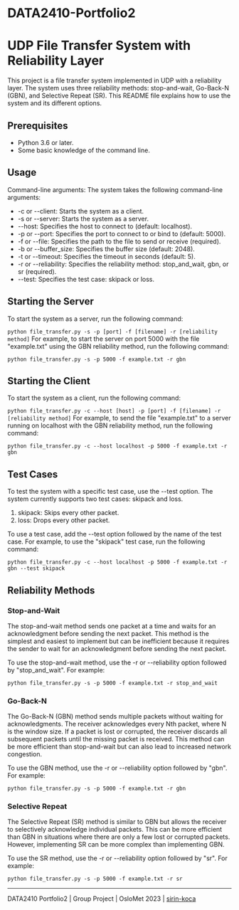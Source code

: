 # DATA2410-Portfolio2

# UDP File Transfer System with Reliability Layer

This project is a file transfer system implemented in UDP with a reliability layer. The system uses three reliability methods: stop-and-wait, Go-Back-N (GBN), and Selective Repeat (SR). This README file explains how to use the system and its different options.

## Prerequisites
* Python 3.6 or later.
* Some basic knowledge of the command line.

## Usage
Command-line arguments: The system takes the following command-line arguments:

* -c or --client: Starts the system as a client.
* -s or --server: Starts the system as a server.
* --host: Specifies the host to connect to (default: localhost).
* -p or --port: Specifies the port to connect to or bind to (default: 5000).
* -f or --file: Specifies the path to the file to send or receive (required).
* -b or --buffer_size: Specifies the buffer size (default: 2048).
* -t or --timeout: Specifies the timeout in seconds (default: 5).
* -r or --reliability: Specifies the reliability method: stop_and_wait, gbn, or sr (required).
* --test: Specifies the test case: skipack or loss.

## Starting the Server
To start the system as a server, run the following command:

`python file_transfer.py -s -p [port] -f [filename] -r [reliability method]`
For example, to start the server on port 5000 with the file "example.txt" using the GBN reliability method, run the following command:

`python file_transfer.py -s -p 5000 -f example.txt -r gbn`

## Starting the Client
To start the system as a client, run the following command:

`python file_transfer.py -c --host [host] -p [port] -f [filename] -r [reliability method]`
For example, to send the file "example.txt" to a server running on localhost with the GBN reliability method, run the following command:

`python file_transfer.py -c --host localhost -p 5000 -f example.txt -r gbn`

## Test Cases
To test the system with a specific test case, use the --test option. The system currently supports two test cases: skipack and loss.

1. skipack: Skips every other packet.
1. loss: Drops every other packet.

To use a test case, add the --test option followed by the name of the test case. For example, to use the "skipack" test case, run the following command:

`python file_transfer.py -c --host localhost -p 5000 -f example.txt -r gbn --test skipack`

## Reliability Methods

### Stop-and-Wait
The stop-and-wait method sends one packet at a time and waits for an acknowledgment before sending the next packet. This method is the simplest and easiest to implement but can be inefficient because it requires the sender to wait for an acknowledgment before sending the next packet.

To use the stop-and-wait method, use the -r or --reliability option followed by "stop_and_wait". For example:

`python file_transfer.py -s -p 5000 -f example.txt -r stop_and_wait`

### Go-Back-N
The Go-Back-N (GBN) method sends multiple packets without waiting for acknowledgments. The receiver acknowledges every Nth packet, where N is the window size. If a packet is lost or corrupted, the receiver discards all subsequent packets until the missing packet is received. This method can be more efficient than stop-and-wait but can also lead to increased network congestion.

To use the GBN method, use the -r or --reliability option followed by "gbn". For example:

`python file_transfer.py -s -p 5000 -f example.txt -r gbn`

### Selective Repeat
The Selective Repeat (SR) method is similar to GBN but allows the receiver to selectively acknowledge individual packets. This can be more efficient than GBN in situations where there are only a few lost or corrupted packets. However, implementing SR can be more complex than implementing GBN.

To use the SR method, use the -r or --reliability option followed by "sr". For example:

`python file_transfer.py -s -p 5000 -f example.txt -r sr`

---

DATA2410 Portfolio2 | Group Project | OsloMet 2023 | [sirin-koca](https://github.com/sirin-koca)
